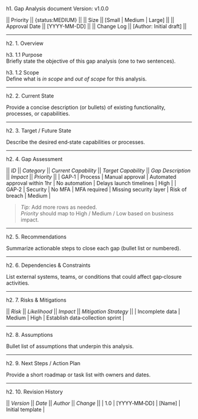 h1. Gap Analysis document
Version: v1.0.0

|| Priority || {status:MEDIUM} ||
|| Size || [Small | Medium | Large] ||
|| Approval Date || [YYYY-MM-DD] ||
|| Change Log || [Author: Initial draft] ||

---

h2. 1. Overview  

h3. 1.1 Purpose  
Briefly state the objective of this gap analysis (one to two sentences).

h3. 1.2 Scope  
Define what is *in scope* and *out of scope* for this analysis.

---

h2. 2. Current State  

Provide a concise description (or bullets) of existing functionality, processes, or capabilities.

---

h2. 3. Target / Future State  

Describe the desired end‑state capabilities or processes.

---

h2. 4. Gap Assessment  

|| *ID* || *Category* || *Current Capability* || *Target Capability* || *Gap Description* || *Impact* || *Priority* ||
| GAP‑1 | Process | Manual approval | Automated approval within 1hr | No automation | Delays launch timelines | High |
| GAP‑2 | Security | No MFA | MFA required | Missing security layer | Risk of breach | Medium |

> *Tip:* Add more rows as needed.  
> *Priority* should map to High / Medium / Low based on business impact.

---

h2. 5. Recommendations  

Summarize actionable steps to close each gap (bullet list or numbered).

---

h2. 6. Dependencies & Constraints  

List external systems, teams, or conditions that could affect gap‑closure activities.

---

h2. 7. Risks & Mitigations  

|| *Risk* || *Likelihood* || *Impact* || *Mitigation Strategy* ||
| Incomplete data | Medium | High | Establish data‑collection sprint |

---

h2. 8. Assumptions  

Bullet list of assumptions that underpin this analysis.

---

h2. 9. Next Steps / Action Plan  

Provide a short roadmap or task list with owners and dates.

---

h2. 10. Revision History  

|| *Version* || *Date* || *Author* || *Change* ||
| 1.0 | [YYYY‑MM‑DD] | [Name] | Initial template |